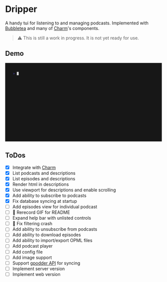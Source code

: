 # Dripper

A handy tui for listening to and managing podcasts. Implemented with [Bubbletea](https://github.com/charmbracelet/bubbletea) and many of [Charm](https://charm.sh)'s components.

> :warning: This is still a work in progress. It is not yet ready for use.


## Demo

![demo](./demo.gif)

## ToDos

- [X] Integrate with [Charm](https://github.com/charmbracelet/charm)
- [X] List podcasts and descriptions
- [X] List episodes and descriptions
- [X] Render html in descriptions
- [X] Use viewport for descriptions and enable scrolling
- [X] Add ability to subscribe to podcasts
- [X] Fix database syncing at startup
- [ ] Add episodes view for individual podcast
- [ ] :vhs: Rerecord GIF for README
- [ ] Expand help bar with unlisted controls
- [ ] :bug: Fix filtering crash
- [ ] Add ability to unsubscribe from podcasts
- [ ] Add ability to download episodes
- [ ] Add ability to import/export OPML files
- [ ] Add podcast player
- [ ] Add config file
- [ ] Add image support
- [ ] Support [gpodder API](https://github.com/thrillfall/nextcloud-gpodder) for syncing
- [ ] Implement server version
- [ ] Implement web version
